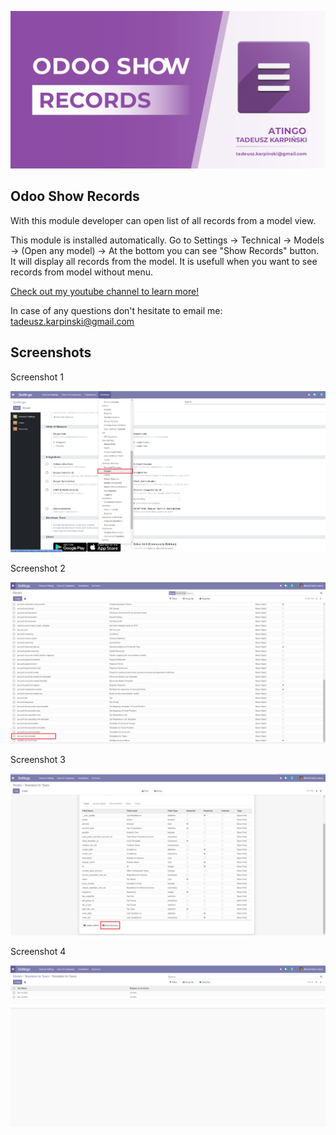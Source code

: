 ![Banner](static/description/images/banner.png?raw=true "Banner")

Odoo Show Records
------------------------------
With this module developer can open list of all records from a model view.

This module is installed automatically. Go to Settings -> Technical -> Models -> (Open any model) -> At the bottom you can see "Show Records" button. It will display all records from the model. It is usefull when you want to see records from model without menu.

[Check out my youtube channel to learn more!](https://www.youtube.com/channel/UCf5TCwpMFTfA7g76Pk7SxwA)

In case of any questions don't hesitate to email me: tadeusz.karpinski@gmail.com

Screenshots
------------------------------

Screenshot 1

![Screenshot 1](static/description/images/screenshot1.png?raw=true "Screenshot 1")

Screenshot 2

![Screenshot 2](static/description/images/screenshot2.png?raw=true "Screenshot 2")

Screenshot 3

![Screenshot 3](static/description/images/screenshot3.png?raw=true "Screenshot 3")

Screenshot 4

![Screenshot 4](static/description/images/screenshot4.png?raw=true "Screenshot 4")

